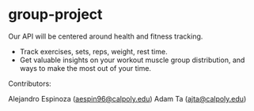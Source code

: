 # group-project

Our API will be centered around health and fitness tracking.
- Track exercises, sets, reps, weight, rest time.
- Get valuable insights on your workout muscle group distribution, and ways to make the most out of your time.

Contributors:

Alejandro Espinoza (aespin96@calpoly.edu)
Adam Ta (ajta@calpoly.edu)
